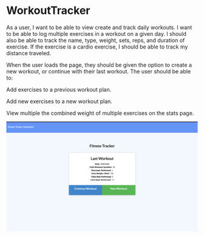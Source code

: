 # WorkoutTracker

As a user, I want to be able to view create and track daily workouts. I want to be able to log multiple exercises in a workout on a given day. I should also be able to track the name, type, weight, sets, reps, and duration of exercise. If the exercise is a cardio exercise, I should be able to track my distance traveled.


When the user loads the page, they should be given the option to create a new workout, or continue with their last workout.
The user should be able to:

Add exercises to a previous workout plan.

Add new exercises to a new workout plan.

View multiple the combined weight of multiple exercises on the stats page.


![FitnessTracker.png](https://github.com/sthapa411/WorkoutTracker/blob/master/FitnessTracker.png)
